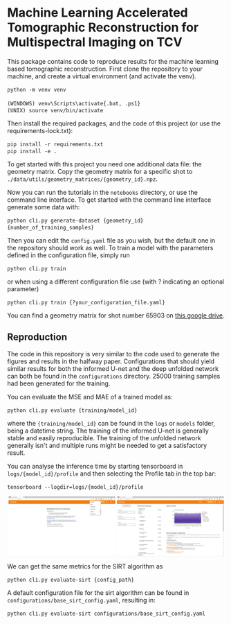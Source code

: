 # Machine Learning Accelerated Tomographic Reconstruction for Multispectral Imaging on TCV

This package contains code to reproduce results for the machine learning based tomographic reconstruction.
First clone the repository to your machine, and create a virtual environment (and activate the venv).
```shell
python -m venv venv

(WINDOWS) venv\Scripts\activate{.bat, .ps1}
(UNIX) source venv/bin/activate
```

Then install the required packages, and the code of this project (or use the requirements-lock.txt):
```shell
pip install -r requirements.txt
pip install -e .
```

To get started with this project you need one additional data file: the geometry matrix.
Copy the geometry matrix for a specific shot to `./data/utils/geometry_matrices/{geometry_id}.npz`.

Now you can run the tutorials in the `notebooks` directory, or use the command line interface.
To get started with the command line interface generate some data with:
```shell
python cli.py generate-dataset {geometry_id} {number_of_training_samples}
```

Then you can edit the `config.yaml` file as you wish, but the default one in the repository should work as well.
To train a model with the parameters defined in the configuration file, simply run
```shell
python cli.py train
```
or when using a different configuration file use (with ? indicating an optional parameter)
```shell
python cli.py train {?your_configuration_file.yaml}
```

You can find a geometry matrix for shot number 65903 on [this google drive](https://drive.google.com/drive/folders/1hxuSuCPjPOhwNOfia9q8m1M7VJkKuTa1?usp=sharing).


## Reproduction
The code in this repository is very similar to the code used to generate the figures and results in the halfway paper.
Configurations that should yield similar results for both the informed U-net and the deep unfolded network can both be found in the
`configurations` directory. 25000 training samples had been generated for the training.

You can evaluate the MSE and MAE of a trained model as:
```shell
python cli.py evaluate {training/model_id}
```
where the `{training/model_id}` can be found in the `logs` or `models` folder, being a datetime string. The training of 
the informed U-net is generally stable and easily reproducible. The training of the unfolded network generally isn't 
and multiple runs might be needed to get a satisfactory result.

You can analyse the inference time by starting tensorboard in `logs/{model_id}/profile` and then selecting
the Profile tab in the top bar:
```shell
tensorboard --logdir=logs/{model_id}/profile
```
<p align="middle">
    <img align="top" alt="Tensorboard select profile" src="readme_files/tensorboard_profiler.png" width="49%"/>
    <img align="top" alt="Tensorboard profiler example" src="readme_files/tb_profile_example.png" width="49%"/>
</p>

We can get the same metrics for the SIRT algorithm as
```shell
python cli.py evaluate-sirt {config_path}
```
A default configuration file for the sirt algorithm can be found in `configurations/base_sirt_config.yaml`, resulting in:
```shell
python cli.py evaluate-sirt configurations/base_sirt_config.yaml
```

